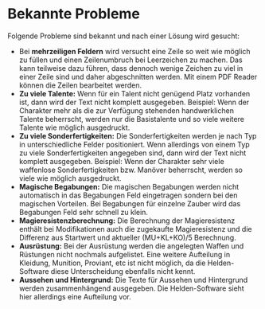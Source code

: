 # Bekannte Probleme

Folgende Probleme sind bekannt und nach einer Lösung wird gesucht: 

* Bei **mehrzeiligen Feldern** wird versucht eine Zeile so weit wie möglich zu füllen und einen Zeilenumbruch bei Leerzeichen zu machen. 
  Das kann teilweise dazu führen, dass dennoch wenige Zeichen zu viel in einer Zeile sind und daher abgeschnitten werden. 
  Mit einem PDF Reader können die Zeilen bearbeitet werden.
* **Zu viele Talente:**
  Wenn für ein Talent nicht genügend Platz vorhanden ist, dann wird der Text nicht komplett ausgegeben. 
  Beispiel: Wenn der Charakter mehr als die zur Verfügung stehenden handwerklichen Talente beherrscht, 
  werden nur die Basistalente und so viele weitere Talente wie möglich ausgedruckt.
* **Zu viele Sonderfertigkeiten:**
  Die Sonderfertigkeiten werden je nach Typ in unterschiedliche Felder positioniert. 
  Wenn allerdings von einem Typ zu viele Sonderfertigkeiten angegeben sind, dann wird der Text nicht komplett ausgegeben. 
  Beispiel: Wenn der Charakter sehr viele waffenlose Sonderfertigkeiten bzw. Manöver beherrscht, werden so viele wie möglich ausgedruckt.
* **Magische Begabungen:**
  Die magischen Begabungen werden nicht automatisch in das Begabungen Feld eingetragen sondern bei den magischen Vorteilen. 
  Bei Begabungen für einzelne Zauber wird das Begabungen Feld sehr schnell zu klein. 
* **Magieresistenzberechnung:**
  Die Berechnung der Magieresistenz enthält bei Modifikationen auch die zugekaufte Magieresistenz und die Differenz aus Startwert und aktueller (MU+KL+KO)/5 Berechnung. 
* **Ausrüstung:**
  Bei der Ausrüstung werden die angelegten Waffen und Rüstungen nicht nochmals aufgelistet. 
  Eine weitere Aufteilung in Kleidung, Munition, Proviant, etc ist nicht möglich, da die Helden-Software diese Unterscheidung ebenfalls nicht kennt. 
* **Aussehen und Hintergrund:**
  Die Texte für Aussehen und Hintergrund werden zusammenhängend ausgegeben. Die Helden-Software sieht hier allerdings eine Aufteilung vor. 
